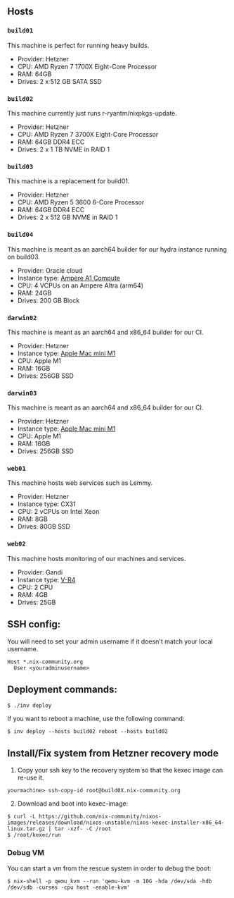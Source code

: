 ## Hosts

### `build01`

This machine is perfect for running heavy builds.

- Provider: Hetzner
- CPU: AMD Ryzen 7 1700X Eight-Core Processor
- RAM: 64GB
- Drives: 2 x 512 GB SATA SSD

### `build02`

This machine currently just runs r-ryantm/nixpkgs-update.

- Provider: Hetzner
- CPU: AMD Ryzen 7 3700X Eight-Core Processor
- RAM: 64GB DDR4 ECC
- Drives: 2 x 1 TB NVME in RAID 1

### `build03`

This machine is a replacement for build01.

- Provider: Hetzner
- CPU: AMD Ryzen 5 3600 6-Core Processor
- RAM: 64GB DDR4 ECC
- Drives: 2 x 512 GB NVME in RAID 1

### `build04`

This machine is meant as an aarch64 builder for our hydra instance running on build03.

- Provider: Oracle cloud
- Instance type: [Ampere A1 Compute](https://www.oracle.com/cloud/compute/arm/)
- CPU: 4 VCPUs on an Ampere Altra (arm64)
- RAM: 24GB
- Drives: 200 GB Block

### `darwin02`

This machine is meant as an aarch64 and x86_64 builder for our CI.

- Provider: Hetzner
- Instance type: [Apple Mac mini M1](https://docs.hetzner.com/robot/dedicated-server/mac-mini/getting-started/)
- CPU: Apple M1
- RAM: 16GB
- Drives: 256GB SSD

### `darwin03`

This machine is meant as an aarch64 and x86_64 builder for our CI.

- Provider: Hetzner
- Instance type: [Apple Mac mini M1](https://docs.hetzner.com/robot/dedicated-server/mac-mini/getting-started/)
- CPU: Apple M1
- RAM: 16GB
- Drives: 256GB SSD

### `web01`

This machine hosts web services such as Lemmy.

- Provider: Hetzner
- Instance type: CX31
- CPU: 2 vCPUs on Intel Xeon
- RAM: 8GB
- Drives: 80GB SSD

### `web02`

This machine hosts monitoring of our machines and services.

- Provider: Gandi
- Instance type: [V-R4](https://www.gandi.net/en-GB/cloud/vps)
- CPU: 2 CPU
- RAM: 4GB
- Drives: 25GB

## SSH config:

You will need to set your admin username if it doesn't match your local username.

```
Host *.nix-community.org
  User <youradminusername>
```

## Deployment commands:

```console
$ ./inv deploy
```

If you want to reboot a machine, use the following command:

```console
$ inv deploy --hosts build02 reboot --hosts build02
```

## Install/Fix system from Hetzner recovery mode

1. Copy your ssh key to the recovery system so that the kexec image can re-use it.

```console
yourmachine> ssh-copy-id root@build0X.nix-community.org
```

2. Download and boot into kexec-image:

```console
$ curl -L https://github.com/nix-community/nixos-images/releases/download/nixos-unstable/nixos-kexec-installer-x86_64-linux.tar.gz | tar -xzf- -C /root
$ /root/kexec/run
```

### Debug VM

You can start a vm from the rescue system in order to debug the boot:

```console
$ nix-shell -p qemu_kvm --run 'qemu-kvm -m 10G -hda /dev/sda -hdb /dev/sdb -curses -cpu host -enable-kvm'
```
